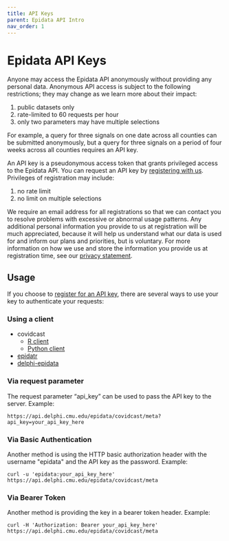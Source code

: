 ```yaml
---
title: API Keys
parent: Epidata API Intro
nav_order: 1
---
```


# Epidata API Keys

Anyone may access the Epidata API anonymously without providing any personal
data. Anonymous API access is subject to the following restrictions; they may
change as we learn more about their impact:

1. public datasets only
1. rate-limited to 60 requests per hour
1. only two parameters may have multiple selections

For example, a query for three signals on one date across all counties can be
submitted anonymously, but a query for three signals on a period of four weeks
across all counties requires an API key.

An API key is a pseudonymous access token that grants privileged access to the
Epidata API. You can request an API key by
[registering with us](https://api.delphi.cmu.edu/epidata/admin/registration_form).
Privileges of registration may include:

1. no rate limit
1. no limit on multiple selections

We require an email address for all registrations so that we can contact you to
resolve problems with excessive or abnormal usage patterns. Any additional
personal information you provide to us at registration will be much appreciated,
because it will help us understand what our data is used for and inform our
plans and priorities, but is voluntary. For more information on how we use and
store the information you provide us at registration time, see our
[privacy statement](privacy_statement.md).

## Usage

If you choose to
[register for an API key](https://api.delphi.cmu.edu/epidata/admin/registration_form),
there are several ways to use your key to authenticate your requests:

### Using a client

* covidcast
  * [R client](https://cmu-delphi.github.io/covidcast/covidcastR/reference/covidcast_signal.html#api-keys-1)
  * [Python client](https://cmu-delphi.github.io/covidcast/covidcast-py/html/signals.html#covidcast.use_api_key)
* [epidatr](https://github.com/cmu-delphi/epidatr#api-keys)
* [delphi-epidata](https://cmu-delphi.github.io/delphi-epidata/api/client_libraries.html)

### Via request parameter

The request parameter “api_key” can be used to pass the API key to the server.
Example:

    https://api.delphi.cmu.edu/epidata/covidcast/meta?api_key=your_api_key_here

### Via Basic Authentication

Another method is using the HTTP basic authorization header with the username
"epidata" and the API key as the password. Example:

```
curl -u 'epidata:your_api_key_here' https://api.delphi.cmu.edu/epidata/covidcast/meta
```

### Via Bearer Token

Another method is providing the key in a bearer token header. Example:

```
curl -H 'Authorization: Bearer your_api_key_here' https://api.delphi.cmu.edu/epidata/covidcast/meta
```
